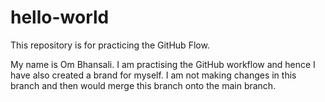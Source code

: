 # hello-world
This repository is for practicing the GitHub Flow.

My name is Om Bhansali. I am practising the GitHub workflow and hence I have also created a brand for myself. 
I am not making changes in this branch and then would merge this branch onto the main branch. 
